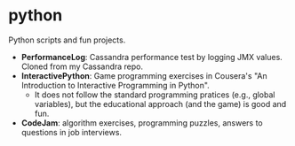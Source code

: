 python
======

Python scripts and fun projects.

* **PerformanceLog**: Cassandra performance test by logging JMX values. Cloned from my Cassandra repo.
* **InteractivePython**: Game programming exercises in Cousera's "An Introduction to Interactive Programming in Python". 
  * It does not follow the standard programming pratices (e.g., global variables), but the educational approach (and the game) is good and fun.
* **CodeJam**: algorithm exercises, programming puzzles, answers to questions in job interviews.


